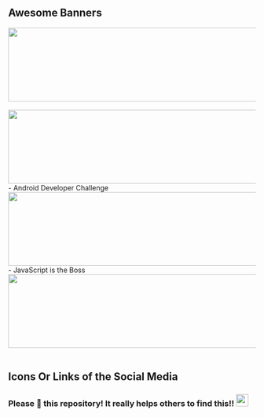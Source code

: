 ## Awesome Banners

<img width="700" height="150" src="https://github.com/Anmol-Baranwal/Cool-GIFs-For-GitHub/assets/74038190/c288471c-be67-4fbb-af44-1c63ee9ed280" />
<br><br>
<img width="700" height="150" src="https://github.com/Anmol-Baranwal/Cool-GIFs-For-GitHub/assets/74038190/d48893bd-0757-481c-8d7e-ba3e163feae7" />
- Android Developer Challenge
<img width="700" height="150" src="https://user-images.githubusercontent.com/74038190/215768208-3bf3dda8-eeea-40ee-a58b-f5ac529685bf.gif">
- JavaScript is the Boss
<img width="700" height="150" src="https://user-images.githubusercontent.com/74038190/213910845-af37a709-8995-40d6-be59-724526e3c3d7.gif">
<br><br>

## Icons Or Links of the Social Media 



### Please 🌟 this repository! It really helps others to find this!!  <img src="https://user-images.githubusercontent.com/74038190/216125640-2783ebd5-e63e-4ed1-b491-627a40b24850.png" width="25" />
